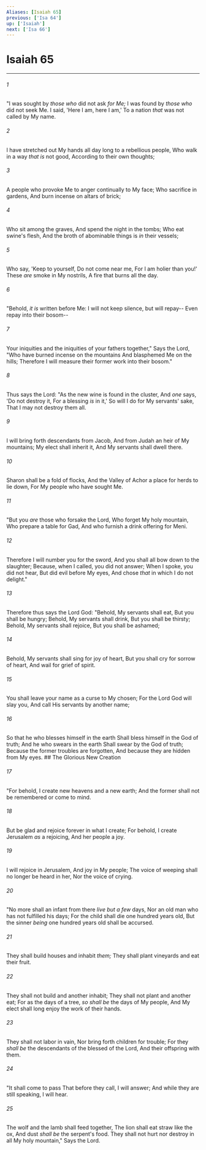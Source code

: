 ```yaml
---
Aliases: [Isaiah 65]
previous: ['Isa 64']
up: ['Isaiah']
next: ['Isa 66']
---
```

# Isaiah 65

***


###### 1 
"I was sought by _those who_ did not ask _for Me;_ I was found by _those who_ did not seek Me. I said, 'Here I am, here I am,' To a nation _that_ was not called by My name. 

###### 2 
I have stretched out My hands all day long to a rebellious people, Who walk in a way _that is_ not good, According to their own thoughts; 

###### 3 
A people who provoke Me to anger continually to My face; Who sacrifice in gardens, And burn incense on altars of brick; 

###### 4 
Who sit among the graves, And spend the night in the tombs; Who eat swine's flesh, And the broth of abominable things is _in_ their vessels; 

###### 5 
Who say, 'Keep to yourself, Do not come near me, For I am holier than you!' These _are_ smoke in My nostrils, A fire that burns all the day. 

###### 6 
"Behold, _it is_ written before Me: I will not keep silence, but will repay-- Even repay into their bosom-- 

###### 7 
Your iniquities and the iniquities of your fathers together," Says the Lord, "Who have burned incense on the mountains And blasphemed Me on the hills; Therefore I will measure their former work into their bosom." 

###### 8 
Thus says the Lord: "As the new wine is found in the cluster, And _one_ says, 'Do not destroy it, For a blessing _is_ in it,' So will I do for My servants' sake, That I may not destroy them all. 

###### 9 
I will bring forth descendants from Jacob, And from Judah an heir of My mountains; My elect shall inherit it, And My servants shall dwell there. 

###### 10 
Sharon shall be a fold of flocks, And the Valley of Achor a place for herds to lie down, For My people who have sought Me. 

###### 11 
"But you _are_ those who forsake the Lord, Who forget My holy mountain, Who prepare a table for Gad, And who furnish a drink offering for Meni. 

###### 12 
Therefore I will number you for the sword, And you shall all bow down to the slaughter; Because, when I called, you did not answer; When I spoke, you did not hear, But did evil before My eyes, And chose _that_ in which I do not delight." 

###### 13 
Therefore thus says the Lord God: "Behold, My servants shall eat, But you shall be hungry; Behold, My servants shall drink, But you shall be thirsty; Behold, My servants shall rejoice, But you shall be ashamed; 

###### 14 
Behold, My servants shall sing for joy of heart, But you shall cry for sorrow of heart, And wail for grief of spirit. 

###### 15 
You shall leave your name as a curse to My chosen; For the Lord God will slay you, And call His servants by another name; 

###### 16 
So that he who blesses himself in the earth Shall bless himself in the God of truth; And he who swears in the earth Shall swear by the God of truth; Because the former troubles are forgotten, And because they are hidden from My eyes. ## The Glorious New Creation 

###### 17 
"For behold, I create new heavens and a new earth; And the former shall not be remembered or come to mind. 

###### 18 
But be glad and rejoice forever in what I create; For behold, I create Jerusalem _as_ a rejoicing, And her people a joy. 

###### 19 
I will rejoice in Jerusalem, And joy in My people; The voice of weeping shall no longer be heard in her, Nor the voice of crying. 

###### 20 
"No more shall an infant from there _live but a few_ days, Nor an old man who has not fulfilled his days; For the child shall die one hundred years old, But the sinner _being_ one hundred years old shall be accursed. 

###### 21 
They shall build houses and inhabit _them;_ They shall plant vineyards and eat their fruit. 

###### 22 
They shall not build and another inhabit; They shall not plant and another eat; For as the days of a tree, _so shall be_ the days of My people, And My elect shall long enjoy the work of their hands. 

###### 23 
They shall not labor in vain, Nor bring forth children for trouble; For they _shall be_ the descendants of the blessed of the Lord, And their offspring with them. 

###### 24 
"It shall come to pass That before they call, I will answer; And while they are still speaking, I will hear. 

###### 25 
The wolf and the lamb shall feed together, The lion shall eat straw like the ox, And dust _shall be_ the serpent's food. They shall not hurt nor destroy in all My holy mountain," Says the Lord.
